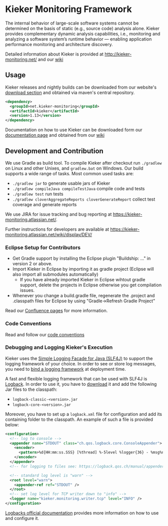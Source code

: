 # Kieker Monitoring Framework

The internal behavior of large-scale software systems cannot be determined on the
basis of static (e.g., source code) analysis alone. Kieker provides complementary
dynamic analysis capabilities, i.e., monitoring and analyzing a software system’s
runtime behavior — enabling application performance monitoring and architecture
discovery.

Detailed information about Kieker is provided at http://kieker-monitoring.net/ and our [wiki](https://kieker-monitoring.atlassian.net/wiki/)

## Usage

Kieker releases and nightly builds can be downloaded from our website's [download section](http://kieker-monitoring.net/download) and obtained via maven's central repository.

````xml
<dependency>
  <groupId>net.kieker-monitoring</groupId>
  <artifactId>kieker</artifactId>
  <version>1.13</version>
</dependency>
````

Documentation on how to use Kieker can be downloaded form our [documentation page](http://kieker-monitoring.net/documentation) and obtained from our [wiki](https://kieker-monitoring.atlassian.net/wiki/)

## Development and Contribution

We use Gradle as build tool. To compile Kieker after checkout run `./gradlew` on Linux and other Unixes, and `gradlew.bat` on Windows.
Our build supports a wide range of tasks. Most common used tasks are:
- `./gradlew jar` to generate usable jars of Kieker
- `./gradlew compileJava compileTestJava` compile code and tests
- `./gradlew test` run tests
- `./gradlew cloverAggregateReports cloverGenerateReport` collect test coverage and generate reports

We use JIRA for issue tracking and bug reporting at <https://kieker-monitoring.atlassian.net/>. 
 
Further instructions for developers are available at <https://kieker-monitoring.atlassian.net/wiki/display/DEV/>

### Eclipse Setup for Contributors

- Get Gradle support by installing the Eclipse plugin "Buildship: ..." in version 2 or above.
- Import Kieker in Eclipse by importing it as gradle project (Eclipse will also import all submodules automatically)
  - If you have already imported Kieker in Eclipse wihtout gradle support, delete the projects in Eclipse otherwise you get compilation issues.
- Whenever you change a build.gradle file, regenerate the .project and .classpath files for Eclipse by using "Gradle->Refresh Gradle Project"

Read our [Confluence pages](https://kieker-monitoring.atlassian.net/wiki/spaces/DEV/pages/5865685/Local+Development+Environment) for more information.

### Code Conventions

Read and follow our [code conventions](https://kieker-monitoring.atlassian.net/wiki/spaces/DEV/pages/24215585/Kieker+Coding+Conventions+in+Eclipse)

### Debugging and Logging Kieker's Execution

Kieker uses the [Simple Logging Facade for Java (SLF4J)](https://www.slf4j.org/) to support the logging framework of your choice. In order to see or store log messages, you need to [bind a logging framework](https://www.slf4j.org/manual.html#swapping) at deployment time.

A fast and flexible logging framework that can be used with SLF4J is [Logback](https://logback.qos.ch). In order to use it, you have to [download](https://logback.qos.ch/download.html) it and add the following Jar files to the classpath:
- `logback-classic-<version>.jar` 
- `logback-core-<version>.jar` 

Moreover, you have to set up a `logback.xml` file for configuration and add its containing folder to the classpath. An example of such a file is provided below:

````xml
<configuration>
  <!-- log to console -->
  <appender name="STDOUT" class="ch.qos.logback.core.ConsoleAppender">
    <encoder>
      <pattern>%d{HH:mm:ss.SSS} [%thread] %-5level %logger{36} - %msg%n</pattern>
    </encoder>
  </appender>
  <!-- for logging to files see: https://logback.qos.ch/manual/appenders.html -->

  <!-- standard log level is "warn" -->
  <root level="warn">
    <appender-ref ref="STDOUT" />
  </root>
  <!-- set log level for TCP writer down to "info" -->
  <logger name="kieker.monitoring.writer.tcp" level="INFO" />
</configuration>
````

[Logbacks official documentation](https://logback.qos.ch/manual/index.html) provides more information on how to use and configure it.
